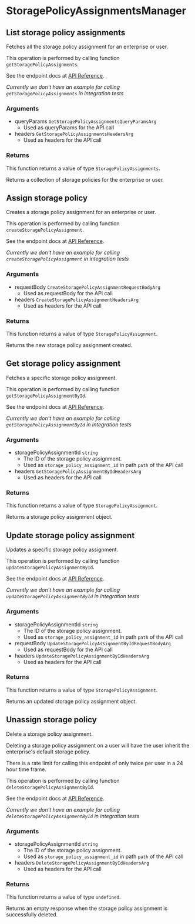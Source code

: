 # StoragePolicyAssignmentsManager

## List storage policy assignments

Fetches all the storage policy assignment for an enterprise or user.

This operation is performed by calling function `getStoragePolicyAssignments`.

See the endpoint docs at
[API Reference](https://developer.box.com/reference/get-storage-policy-assignments/).

*Currently we don't have an example for calling `getStoragePolicyAssignments` in integration tests*

### Arguments

- queryParams `GetStoragePolicyAssignmentsQueryParamsArg`
  - Used as queryParams for the API call
- headers `GetStoragePolicyAssignmentsHeadersArg`
  - Used as headers for the API call


### Returns

This function returns a value of type `StoragePolicyAssignments`.

Returns a collection of storage policies for
the enterprise or user.


## Assign storage policy

Creates a storage policy assignment for an enterprise or user.

This operation is performed by calling function `createStoragePolicyAssignment`.

See the endpoint docs at
[API Reference](https://developer.box.com/reference/post-storage-policy-assignments/).

*Currently we don't have an example for calling `createStoragePolicyAssignment` in integration tests*

### Arguments

- requestBody `CreateStoragePolicyAssignmentRequestBodyArg`
  - Used as requestBody for the API call
- headers `CreateStoragePolicyAssignmentHeadersArg`
  - Used as headers for the API call


### Returns

This function returns a value of type `StoragePolicyAssignment`.

Returns the new storage policy assignment created.


## Get storage policy assignment

Fetches a specific storage policy assignment.

This operation is performed by calling function `getStoragePolicyAssignmentById`.

See the endpoint docs at
[API Reference](https://developer.box.com/reference/get-storage-policy-assignments-id/).

*Currently we don't have an example for calling `getStoragePolicyAssignmentById` in integration tests*

### Arguments

- storagePolicyAssignmentId `string`
  - The ID of the storage policy assignment.
  - Used as `storage_policy_assignment_id` in path `path` of the API call
- headers `GetStoragePolicyAssignmentByIdHeadersArg`
  - Used as headers for the API call


### Returns

This function returns a value of type `StoragePolicyAssignment`.

Returns a storage policy assignment object.


## Update storage policy assignment

Updates a specific storage policy assignment.

This operation is performed by calling function `updateStoragePolicyAssignmentById`.

See the endpoint docs at
[API Reference](https://developer.box.com/reference/put-storage-policy-assignments-id/).

*Currently we don't have an example for calling `updateStoragePolicyAssignmentById` in integration tests*

### Arguments

- storagePolicyAssignmentId `string`
  - The ID of the storage policy assignment.
  - Used as `storage_policy_assignment_id` in path `path` of the API call
- requestBody `UpdateStoragePolicyAssignmentByIdRequestBodyArg`
  - Used as requestBody for the API call
- headers `UpdateStoragePolicyAssignmentByIdHeadersArg`
  - Used as headers for the API call


### Returns

This function returns a value of type `StoragePolicyAssignment`.

Returns an updated storage policy assignment object.


## Unassign storage policy

Delete a storage policy assignment.

Deleting a storage policy assignment on a user
will have the user inherit the enterprise&#x27;s default
storage policy.

There is a rate limit for calling this endpoint of only
twice per user in a 24 hour time frame.

This operation is performed by calling function `deleteStoragePolicyAssignmentById`.

See the endpoint docs at
[API Reference](https://developer.box.com/reference/delete-storage-policy-assignments-id/).

*Currently we don't have an example for calling `deleteStoragePolicyAssignmentById` in integration tests*

### Arguments

- storagePolicyAssignmentId `string`
  - The ID of the storage policy assignment.
  - Used as `storage_policy_assignment_id` in path `path` of the API call
- headers `DeleteStoragePolicyAssignmentByIdHeadersArg`
  - Used as headers for the API call


### Returns

This function returns a value of type `undefined`.

Returns an empty response when the storage policy
assignment is successfully deleted.


